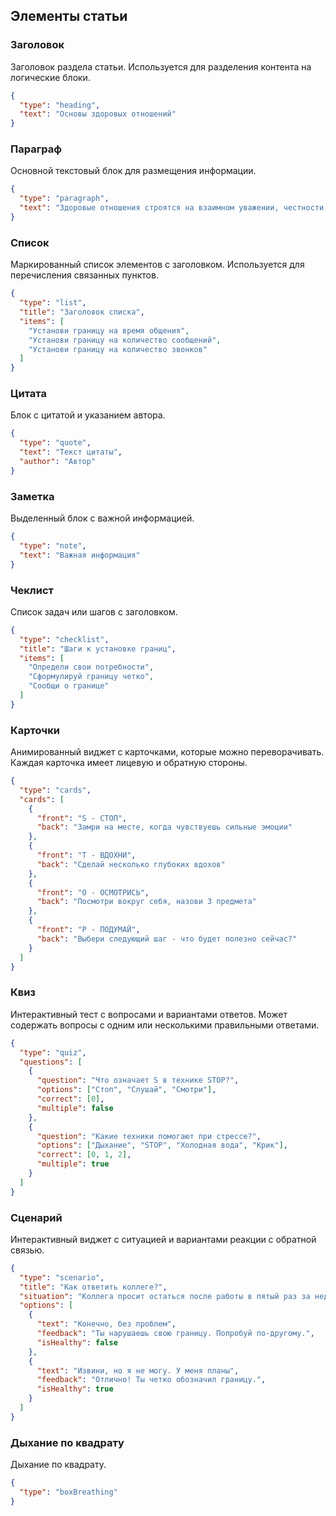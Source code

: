 ## Элементы статьи

### Заголовок

Заголовок раздела статьи. Используется для разделения контента на логические блоки.

```json
{
  "type": "heading",
  "text": "Основы здоровых отношений"
}
```

### Параграф

Основной текстовый блок для размещения информации.

```json
{
  "type": "paragraph",
  "text": "Здоровые отношения строятся на взаимном уважении, честности и поддержке."
}
```

### Список

Маркированный список элементов с заголовком. Используется для перечисления связанных пунктов.

```json
{
  "type": "list",
  "title": "Заголовок списка",
  "items": [
    "Установи границу на время общения",
    "Установи границу на количество сообщений",
    "Установи границу на количество звонков"
  ]
}
```

### Цитата

Блок с цитатой и указанием автора.

```json
{
  "type": "quote",
  "text": "Текст цитаты",
  "author": "Автор"
}
```

### Заметка

Выделенный блок с важной информацией.

```json
{
  "type": "note",
  "text": "Важная информация"
}
```

### Чеклист

Список задач или шагов с заголовком.

```json
{
  "type": "checklist",
  "title": "Шаги к установке границ",
  "items": [
    "Определи свои потребности",
    "Сформулируй границу четко",
    "Сообщи о границе"
  ]
}
```

### Карточки

Анимированный виджет с карточками, которые можно переворачивать. Каждая карточка имеет лицевую и обратную стороны.

```json
{
  "type": "cards",
  "cards": [
    {
      "front": "S - СТОП",
      "back": "Замри на месте, когда чувствуешь сильные эмоции"
    },
    {
      "front": "T - ВДОХНИ",
      "back": "Сделай несколько глубоких вдохов"
    },
    {
      "front": "O - ОСМОТРИСЬ",
      "back": "Посмотри вокруг себя, назови 3 предмета"
    },
    {
      "front": "P - ПОДУМАЙ",
      "back": "Выбери следующий шаг - что будет полезно сейчас?"
    }
  ]
}
```

### Квиз

Интерактивный тест с вопросами и вариантами ответов. Может содержать вопросы с одним или несколькими правильными ответами.

```json
{
  "type": "quiz",
  "questions": [
    {
      "question": "Что означает S в технике STOP?",
      "options": ["Стоп", "Слушай", "Смотри"],
      "correct": [0],
      "multiple": false
    },
    {
      "question": "Какие техники помогают при стрессе?",
      "options": ["Дыхание", "STOP", "Холодная вода", "Крик"],
      "correct": [0, 1, 2],
      "multiple": true
    }
  ]
}
```

### Сценарий

Интерактивный виджет с ситуацией и вариантами реакции с обратной связью.

```json
{
  "type": "scenario",
  "title": "Как ответить коллеге?",
  "situation": "Коллега просит остаться после работы в пятый раз за неделю",
  "options": [
    {
      "text": "Конечно, без проблем",
      "feedback": "Ты нарушаешь свою границу. Попробуй по-другому.",
      "isHealthy": false
    },
    {
      "text": "Извини, но я не могу. У меня планы",
      "feedback": "Отлично! Ты четко обозначил границу.",
      "isHealthy": true
    }
  ]
}
```

### Дыхание по квадрату

Дыхание по квадрату.

```json
{
  "type": "boxBreathing"
}
```
